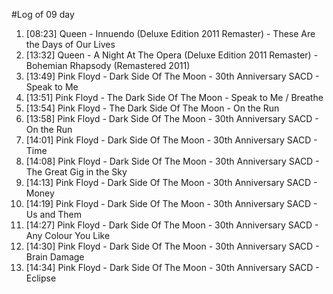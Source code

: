 #Log of 09 day

1. [08:23] Queen - Innuendo (Deluxe Edition 2011 Remaster) - These Are the Days of Our Lives
1. [13:32] Queen - A Night At The Opera (Deluxe Edition 2011 Remaster) - Bohemian Rhapsody (Remastered 2011)
1. [13:49] Pink Floyd - Dark Side Of The Moon - 30th Anniversary SACD - Speak to Me
1. [13:51] Pink Floyd - The Dark Side Of The Moon - Speak to Me / Breathe
1. [13:54] Pink Floyd - The Dark Side Of The Moon - On the Run
1. [13:58] Pink Floyd - Dark Side Of The Moon - 30th Anniversary SACD - On the Run
1. [14:01] Pink Floyd - Dark Side Of The Moon - 30th Anniversary SACD - Time
1. [14:08] Pink Floyd - Dark Side Of The Moon - 30th Anniversary SACD - The Great Gig in the Sky
1. [14:13] Pink Floyd - Dark Side Of The Moon - 30th Anniversary SACD - Money
1. [14:19] Pink Floyd - Dark Side Of The Moon - 30th Anniversary SACD - Us and Them
1. [14:27] Pink Floyd - Dark Side Of The Moon - 30th Anniversary SACD - Any Colour You Like
1. [14:30] Pink Floyd - Dark Side Of The Moon - 30th Anniversary SACD - Brain Damage
1. [14:34] Pink Floyd - Dark Side Of The Moon - 30th Anniversary SACD - Eclipse
